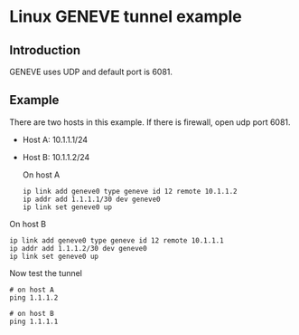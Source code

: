 # Linux GENEVE tunnel example

## Introduction

GENEVE uses UDP and default port is 6081.

## Example

There are two hosts in this example. If there is firewall, open udp port 6081.

- Host A: 10.1.1.1/24

- Host B: 10.1.1.2/24

  On host A

  ```shell
  ip link add geneve0 type geneve id 12 remote 10.1.1.2
  ip addr add 1.1.1.1/30 dev geneve0
  ip link set geneve0 up
  ```

  

On host B

```shell
ip link add geneve0 type geneve id 12 remote 10.1.1.1
ip addr add 1.1.1.2/30 dev geneve0
ip link set geneve0 up
```

Now test the tunnel

```shell
# on host A
ping 1.1.1.2

# on host B
ping 1.1.1.1
```

